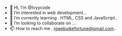 - 👋 Hi, I’m @Ivyycode
- 👀 I’m interested in web development...
- 🌱 I’m currently learning . HTML, CSS and JavaScript..
- 💞️ I’m looking to collaborate on ...
- 📫 How to reach me . igwebuikefortune@gmail.com..

<!---
Ivyycode/Ivyycode is a ✨ special ✨ repository because its `README.md` (this file) appears on your GitHub profile.
You can click the Preview link to take a look at your changes.
--->
